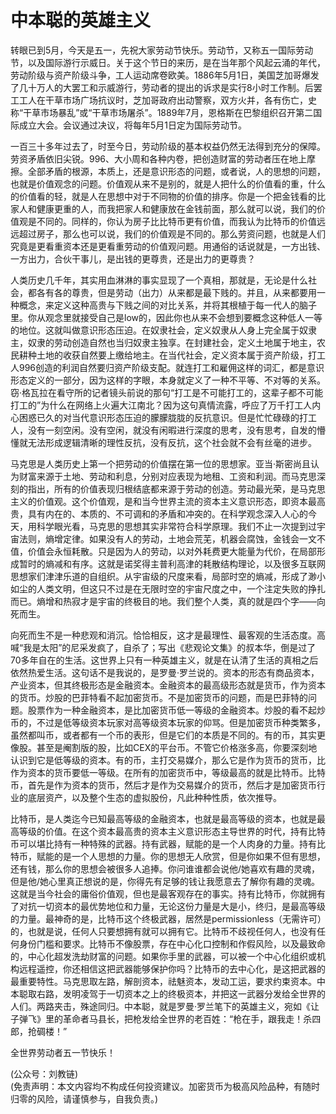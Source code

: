 # 中本聪的英雄主义

转眼已到5月，今天是五一，先祝大家劳动节快乐。劳动节，又称五一国际劳动节，以及国际游行示威日。关于这个节日的来历，是在当年那个风起云涌的年代，劳动阶级与资产阶级斗争，工人运动席卷欧美。1886年5月1日，美国芝加哥爆发了几十万人的大罢工和示威游行，劳动者的提出的诉求是实行8小时工作制。后罢工工人在干草市场广场抗议时，芝加哥政府出动警察，双方火并，各有伤亡，史称“干草市场暴乱”或“干草市场屠杀”。1889年7月，恩格斯在巴黎组织召开第二国际成立大会。会议通过决议，将每年5月1日定为国际劳动节。

一百三十多年过去了，时至今日，劳动阶级的基本权益仍然无法得到充分的保障。劳资矛盾依旧尖锐。996、大小周和各种内卷，把创造财富的劳动者压在地上摩擦。全部矛盾的根源，本质上，还是意识形态的问题，或者说，人的思想的问题，也就是价值观念的问题。价值观从来不是别的，就是人把什么的价值看的重，什么的价值看的轻，就是人在思想中对于不同物的价值的排序。你是一个把金钱看的比家人和健康更重的人，而我把家人和健康放在金钱前面，那么就可以说，我们的价值观是不同的。同样的，你认为房子比比特币更有价值，而我认为比特币的价值远远超过房子，那么也可以说，我们的价值观是不同的。那么劳资问题，也就是人们究竟是更看重资本还是更看重劳动的价值观问题。用通俗的话说就是，一方出钱、一方出力，合伙干事儿，是出钱的更尊贵，还是出力的更尊贵？

人类历史几千年，其实用血淋淋的事实显现了一个真相，那就是，无论是什么社会，都各有各的尊贵，但是劳动（出力）从来都是最下贱的。并且，从来都要用一种概念，来定义这种高贵与下贱之间的对比关系，并将其根植于每一代人的脑子里。你从观念里就接受自己是low的，因此你也从来不会想到要概念这种低人一等的地位。这就叫做意识形态压迫。在奴隶社会，定义奴隶从人身上完全属于奴隶主，奴隶的劳动创造自然也当归奴隶主独享。在封建社会，定义土地属于地主，农民耕种土地的收获自然要上缴给地主。在当代社会，定义资本属于资产阶级，打工人996创造的利润自然要归资产阶级支配。就连打工和雇佣这样的词汇，都是意识形态定义的一部分，因为这样的字眼，本身就定义了一种不平等、不对等的关系。窃·格瓦拉在看守所的记者镜头前说的那句“打工是不可能打工的，这辈子都不可能打工的”为什么在网络上火遍大江南北？因为这句真情流露，呼应了万千打工人内心困惑已久的对当代意识形态压迫的朦朦胧胧的反抗意识。但是忙忙碌碌的打工人，没有一刻空闲。没有空闲，就没有闲暇进行深度的思考，没有思考，自发的懵懂就无法形成逻辑清晰的理性反抗，没有反抗，这个社会就不会有丝毫的进步。

马克思是人类历史上第一个把劳动的价值摆在第一位的思想家。亚当·斯密尚且认为财富来源于土地、劳动和利息，分别对应表现为地租、工资和利润。而马克思深刻的指出，所有的价值表现归根结底都来源于劳动的创造。劳动最光荣，是马克思主义的价值观。这个价值观，是和当今世界主流的资本主义意识形态，即资本最高贵，具有内在的、本质的、不可调和的矛盾和冲突的。在科学观念深入人心的今天，用科学眼光看，马克思的思想其实非常符合科学原理。我们不止一次提到过宇宙法则，熵增定律。如果没有人的劳动，土地会荒芜，机器会腐蚀，金钱会一文不值，价值会永恒耗散。只是因为人的劳动，以对外耗费更大能量为代价，在局部形成暂时的熵减和有序。这就是诺奖得主普利高津的耗散结构理论，以及很多互联网思想家们津津乐道的自组织。从宇宙级的尺度来看，局部时空的熵减，形成了渺小如尘的人类文明，但这只不过是在无限时空的宇宙尺度之中，一个注定失败的挣扎而已。熵增和热寂才是宇宙的终极目的地。我们整个人类，真的就是四个字——向死而生。

向死而生不是一种悲观和消沉。恰恰相反，这才是最理性、最客观的生活态度。高喊“我是太阳”的尼采发疯了，自杀了；写出《悲观论文集》的叔本华，倒是过了70多年自在的生活。这世界上只有一种英雄主义，就是在认清了生活的真相之后依然热爱生活。这句话不是我说的，是罗曼·罗兰说的。资本的形态有商品资本，产业资本，但其终极形态是金融资本。金融资本的最高级形态就是货币，作为资本的货币。炒股的巴菲特看不起加密货币。不是加密货币的问题，而是巴菲特的问题。股票作为一种金融资本，是比加密货币低一等级的金融资本。炒股的看不起炒币的，不过是低等级资本玩家对高等级资本玩家的仰骂。但是加密货币种类繁多，虽然都叫币，或者都有一个币的表形，但是它们的本质是不同的。有的币，其实更像股。甚至是阉割版的股，比如CEX的平台币。不管它价格涨多高，你要深刻地认识到它是低等级的资本。有的币，主打交易媒介，那么它是作为货币的货币，比作为资本的货币要低一等级。在所有的加密货币中，等级最高的就是比特币。比特币，首先是作为资本的货币，然后才是作为交易媒介的货币，然后才是加密货币行业的底层资产，以及整个生态的虚拟股份，凡此种种性质，依次推导。

比特币，是人类迄今已知最高等级的金融资本，也就是最高等级的资本，也就是最高等级的价值。在这个资本最高贵的资本主义意识形态主导世界的时代，持有比特币可以堪比持有一种特殊的武器。持有武器，赋能的是一个人肉身的力量。持有比特币，赋能的是一个人思想的力量。你的思想无人欣赏，但是你如果不但有思想，还有钱，那么你的思想会被很多人追捧。你问谁谁都会说他/她喜欢有趣的灵魂，但是他/她心里真正想说的是，你得先有足够的钱让我愿意去了解你有趣的灵魂。这就是当今社会的庸俗价值观，但也是最客观存在的事实。持有比特币，你就拥有了对抗一切资本的最优势地位和力量，无论这份力量是大是小，终归，是最高等级的力量。最神奇的是，比特币这个终极武器，居然是permissionless（无需许可）的，也就是说，任何人只要想拥有就可以拥有它。比特币不歧视任何人，也没有任何身份门槛和要求。比特币不像股票，存在中心化口控制和作假风险，以及最致命的，中心化超发洗劫财富的问题。如果你手里的武器，可以被一个中心化组织或机构远程遥控，你还相信这把武器能够保护你吗？比特币的去中心化，是这把武器的最重要特性。马克思取左路，解剖资本，祛魅资本，发动工运，要求约束资本。中本聪取右路，发明凌驾于一切资本之上的终极资本，并把这一武器分发给全世界的人们。两路夹击，殊途同归。中本聪，就是罗曼·罗兰笔下的英雄主义，宛如《让子弹飞》里的革命者马县长，把枪发给全世界的老百姓：“枪在手，跟我走！杀四郎，抢碉楼！”

全世界劳动者五一节快乐！

(公众号：刘教链) \
(免责声明：本文内容均不构成任何投资建议。加密货币为极高风险品种，有随时归零的风险，请谨慎参与，自我负责。)
